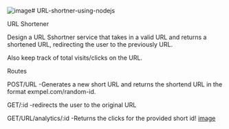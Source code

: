 ![image](https://github.com/user-attachments/assets/cea30a41-e956-45b7-9bd6-95f257c9a2a9)# URL-shortner-using-nodejs

URL Shortener

Design a URL Sshortner service that takes in a valid URL and returns a shortened URL,
redirecting the user to the previously URL.

Also keep track of total visits/clicks on the URL.

Routes

POST/URL -Generates a new short URL and returns the shortend URL in the format exmpel.com/random-id.

GET/:id -redirects the user to the original URL

GET/URL/analytics/:id -Returns the clicks for the provided short id! [image](https://github.com/user-attachments/assets/aed1d1a9-270a-41a6-8416-de034cc41ca7)

